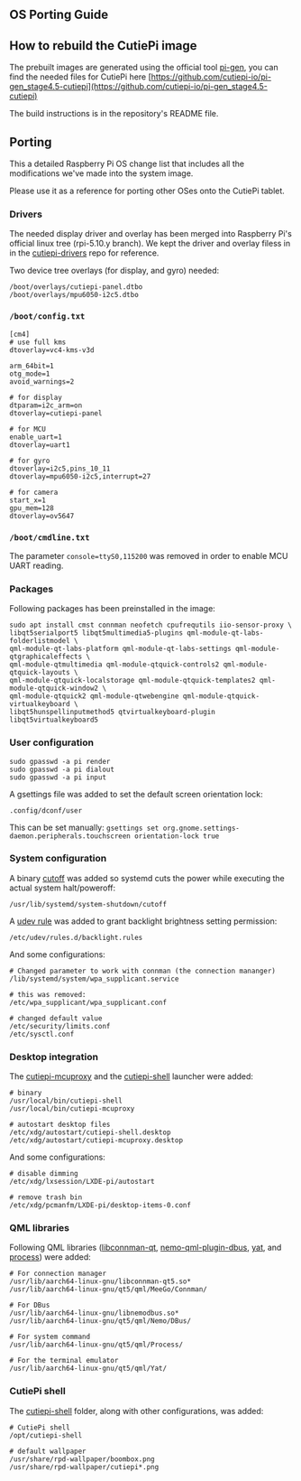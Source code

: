 ## OS Porting Guide 

## How to rebuild the CutiePi image

The prebuilt images are generated using the official tool [pi-gen](https://github.com/RPi-Distro/pi-gen), you can find the needed files for CutiePi here [https://github.com/cutiepi-io/pi-gen_stage4.5-cutiepi](https://github.com/cutiepi-io/pi-gen_stage4.5-cutiepi) 

The build instructions is in the repository's README file. 

## Porting 

This a detailed Raspberry Pi OS change list that includes all the modifications we've made into the system image. 

Please use it as a reference for porting other OSes onto the CutiePi tablet. 

### Drivers 

The needed display driver and overlay has been merged into Raspberry Pi's official linux tree (rpi-5.10.y branch). We kept the driver and overlay filess in in the [cutiepi-drivers](https://github.com/cutiepi-io/cutiepi-drivers) repo for reference. 

Two device tree overlays (for display, and gyro) needed: 

    /boot/overlays/cutiepi-panel.dtbo
    /boot/overlays/mpu6050-i2c5.dtbo

### `/boot/config.txt`

    [cm4]
    # use full kms 
    dtoverlay=vc4-kms-v3d

    arm_64bit=1
    otg_mode=1
    avoid_warnings=2

    # for display 
    dtparam=i2c_arm=on
    dtoverlay=cutiepi-panel

    # for MCU
    enable_uart=1
    dtoverlay=uart1

    # for gyro 
    dtoverlay=i2c5,pins_10_11
    dtoverlay=mpu6050-i2c5,interrupt=27

    # for camera 
    start_x=1
    gpu_mem=128
    dtoverlay=ov5647

### `/boot/cmdline.txt`

The parameter `console=ttyS0,115200` was removed in order to enable MCU UART reading. 

### Packages 

Following packages has been preinstalled in the image: 

    sudo apt install cmst connman neofetch cpufrequtils iio-sensor-proxy \
    libqt5serialport5 libqt5multimedia5-plugins qml-module-qt-labs-folderlistmodel \
    qml-module-qt-labs-platform qml-module-qt-labs-settings qml-module-qtgraphicaleffects \
    qml-module-qtmultimedia qml-module-qtquick-controls2 qml-module-qtquick-layouts \
    qml-module-qtquick-localstorage qml-module-qtquick-templates2 qml-module-qtquick-window2 \
    qml-module-qtquick2 qml-module-qtwebengine qml-module-qtquick-virtualkeyboard \
    libqt5hunspellinputmethod5 qtvirtualkeyboard-plugin libqt5virtualkeyboard5

### User configuration 

    sudo gpasswd -a pi render
    sudo gpasswd -a pi dialout
    sudo gpasswd -a pi input

A gsettings file was added to set the default screen orientation lock: 

    .config/dconf/user

This can be set manually: 
`gsettings set org.gnome.settings-daemon.peripherals.touchscreen orientation-lock true` 

### System configuration 

A binary [cutoff](https://github.com/cutiepi-io/cutiepi-middleware/tree/master/cutoff) was added so systemd cuts the power while executing the actual system halt/poweroff: 

    /usr/lib/systemd/system-shutdown/cutoff 

A [udev rule](https://github.com/cutiepi-io/pi-gen_stage4.5-cutiepi/blob/main/stage4.5-cutiepi/01-tweaks/files/backlight.rules) was added to grant backlight brightness setting permission: 

    /etc/udev/rules.d/backlight.rules

And some configurations: 

    # Changed parameter to work with connman (the connection mananger) 
    /lib/systemd/system/wpa_supplicant.service 

    # this was removed: 
    /etc/wpa_supplicant/wpa_supplicant.conf

    # changed default value 
    /etc/security/limits.conf
    /etc/sysctl.conf

### Desktop integration 

The [cutiepi-mcuproxy](https://github.com/cutiepi-io/cutiepi-middleware/tree/master/mcu-proxy) and the [cutiepi-shell](https://github.com/cutiepi-io/cutiepi-shell/tree/master/app) launcher were added: 

    # binary 
    /usr/local/bin/cutiepi-shell
    /usr/local/bin/cutiepi-mcuproxy

    # autostart desktop files
    /etc/xdg/autostart/cutiepi-shell.desktop
    /etc/xdg/autostart/cutiepi-mcuproxy.desktop

And some configurations: 

    # disable dimming 
    /etc/xdg/lxsession/LXDE-pi/autostart 

    # remove trash bin 
    /etc/xdg/pcmanfm/LXDE-pi/desktop-items-0.conf

### QML libraries 

Following QML libraries ([libconnman-qt](https://git.sailfishos.org/mer-core/libconnman-qt), [nemo-qml-plugin-dbus](https://github.com/sailfishos/nemo-qml-plugin-dbus.git), [yat](https://github.com/jorgen/yat), and [process](https://github.com/cutiepi-io/cutiepi-middleware/tree/master/process)) were added: 

    # For connection manager
    /usr/lib/aarch64-linux-gnu/libconnman-qt5.so* 
    /usr/lib/aarch64-linux-gnu/qt5/qml/MeeGo/Connman/

    # For DBus 
    /usr/lib/aarch64-linux-gnu/libnemodbus.so*
    /usr/lib/aarch64-linux-gnu/qt5/qml/Nemo/DBus/

    # For system command 
    /usr/lib/aarch64-linux-gnu/qt5/qml/Process/

    # For the terminal emulator 
    /usr/lib/aarch64-linux-gnu/qt5/qml/Yat/

### CutiePi shell  

The [cutiepi-shell](https://github.com/cutiepi-io/cutiepi-shell/blob/master/opt/cutiepi-shell) folder, along with other configurations, was added: 

    # CutiePi shell 
    /opt/cutiepi-shell 

    # default wallpaper
    /usr/share/rpd-wallpaper/boombox.png
    /usr/share/rpd-wallpaper/cutiepi*.png